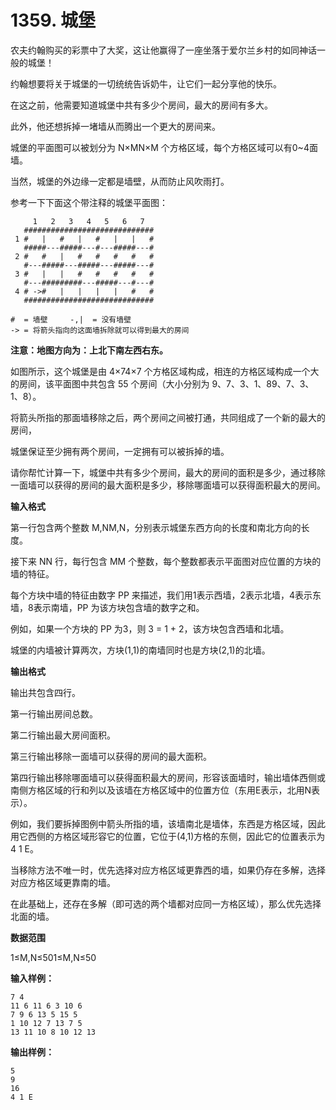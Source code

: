 # 1359. 城堡



农夫约翰购买的彩票中了大奖，这让他赢得了一座坐落于爱尔兰乡村的如同神话一般的城堡！

约翰想要将关于城堡的一切统统告诉奶牛，让它们一起分享他的快乐。

在这之前，他需要知道城堡中共有多少个房间，最大的房间有多大。

此外，他还想拆掉一堵墙从而腾出一个更大的房间来。

城堡的平面图可以被划分为 N×MN×M 个方格区域，每个方格区域可以有0~4面墙。

当然，城堡的外边缘一定都是墙壁，从而防止风吹雨打。

参考一下下面这个带注释的城堡平面图：

```text
     1   2   3   4   5   6   7
   #############################
 1 #   |   #   |   #   |   |   #
   #####---#####---#---#####---#   
 2 #   #   |   #   #   #   #   #
   #---#####---#####---#####---#
 3 #   |   |   #   #   #   #   #   
   #---#########---#####---#---#
 4 # ->#   |   |   |   |   #   #   
   ############################# 

#  = 墙壁     -,|  = 没有墙壁
-> = 将箭头指向的这面墙拆除就可以得到最大的房间
```

**注意：地图方向为：上北下南左西右东。**

如图所示，这个城堡是由 4×74×7 个方格区域构成，相连的方格区域构成一个大的房间，该平面图中共包含 55 个房间（大小分别为 9、7、3、1、89、7、3、1、8）。

将箭头所指的那面墙移除之后，两个房间之间被打通，共同组成了一个新的最大的房间，

城堡保证至少拥有两个房间，一定拥有可以被拆掉的墙。

请你帮忙计算一下，城堡中共有多少个房间，最大的房间的面积是多少，通过移除一面墙可以获得的房间的最大面积是多少，移除哪面墙可以获得面积最大的房间。

**输入格式**

第一行包含两个整数 M,NM,N，分别表示城堡东西方向的长度和南北方向的长度。

接下来 NN 行，每行包含 MM 个整数，每个整数都表示平面图对应位置的方块的墙的特征。

每个方块中墙的特征由数字 PP 来描述，我们用1表示西墙，2表示北墙，4表示东墙，8表示南墙，PP 为该方块包含墙的数字之和。

例如，如果一个方块的 PP 为3，则 3 = 1 + 2，该方块包含西墙和北墙。

城堡的内墙被计算两次，方块\(1,1\)的南墙同时也是方块\(2,1\)的北墙。

**输出格式**

输出共包含四行。

第一行输出房间总数。

第二行输出最大房间面积。

第三行输出移除一面墙可以获得的房间的最大面积。

第四行输出移除哪面墙可以获得面积最大的房间，形容该面墙时，输出墙体西侧或南侧方格区域的行和列以及该墙在方格区域中的位置方位（东用E表示，北用N表示）。

例如，我们要拆掉图例中箭头所指的墙，该墙南北是墙体，东西是方格区域，因此用它西侧的方格区域形容它的位置，它位于\(4,1\)方格的东侧，因此它的位置表示为 4 1 E。

当移除方法不唯一时，优先选择对应方格区域更靠西的墙，如果仍存在多解，选择对应方格区域更靠南的墙。

在此基础上，还存在多解（即可选的两个墙都对应同一方格区域），那么优先选择北面的墙。

**数据范围**

1≤M,N≤501≤M,N≤50

**输入样例：**

```text
7 4
11 6 11 6 3 10 6
7 9 6 13 5 15 5
1 10 12 7 13 7 5
13 11 10 8 10 12 13
```

**输出样例：**

```text
5
9
16
4 1 E
```

